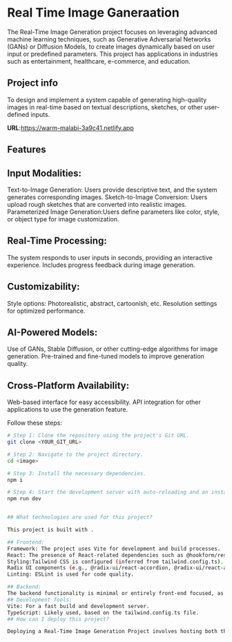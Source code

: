 # Real Time Image Ganeraation
The Real-Time Image Generation project focuses on leveraging advanced machine learning techniques, such as Generative Adversarial Networks (GANs) or Diffusion Models, to create images dynamically based on user input or predefined parameters. This project has applications in industries such as entertainment, healthcare, e-commerce, and education.

## Project info
To design and implement a system capable of generating high-quality images in real-time based on textual descriptions, sketches, or other user-defined inputs.

**URL**:https://warm-malabi-3a9c41.netlify.app

## Features
## Input Modalities:

Text-to-Image Generation:  Users provide descriptive text, and the system generates corresponding images.
Sketch-to-Image Conversion: Users upload rough sketches that are converted into realistic images.
Parameterized Image Generation:Users define parameters like color, style, or object type for image customization.
## Real-Time Processing:
The system responds to user inputs in seconds, providing an interactive experience.
Includes progress feedback during image generation.

## Customizability:
Style options: Photorealistic, abstract, cartoonish, etc.
Resolution settings for optimized performance.
## AI-Powered Models:
Use of GANs, Stable Diffusion, or other cutting-edge algorithms for image generation.
Pre-trained and fine-tuned models to improve generation quality.
## Cross-Platform Availability:
Web-based interface for easy accessibility.
API integration for other applications to use the generation feature.

Follow these steps:

```sh
# Step 1: Clone the repository using the project's Git URL.
git clone <YOUR_GIT_URL>

# Step 2: Navigate to the project directory.
cd <image>

# Step 3: Install the necessary dependencies.
npm i

# Step 4: Start the development server with auto-reloading and an instant preview.
npm run dev


## What technologies are used for this project?

This project is built with .

## Frontend:
Framework: The project uses Vite for development and build processes.
React: The presence of React-related dependencies such as @hookform/resolvers indicates this is a React-based project.
Styling:Tailwind CSS is configured (inferred from tailwind.config.ts).
Radix UI components (e.g., @radix-ui/react-accordion, @radix-ui/react-avatar) for accessible, styled React components.
Linting: ESLint is used for code quality.

## Backend:
The backend functionality is minimal or entirely front-end focused, as indicated by the absence of explicit backend frameworks. The project is likely intended to serve static files or rely on external APIs.
## Development Tools:
Vite: For a fast build and development server.
TypeScript: Likely used, based on the tailwind.config.ts file.
## How can I deploy this project?

Deploying a Real-Time Image Generation Project involves hosting both the frontend and backend components along with the machine learning models and ensuring real-time performance. Below are the steps to deploy your project effectively:https://warm-malabi-3a9c41.netlify.app


